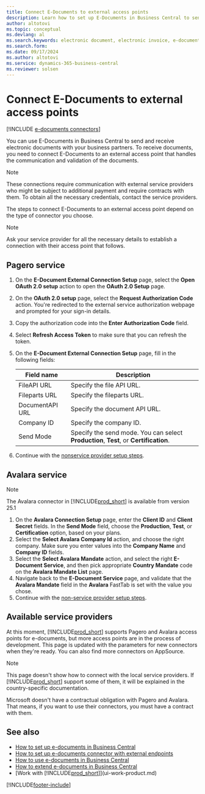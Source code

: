 ```yaml
---
title: Connect E-Documents to external access points
description: Learn how to set up E-Documents in Business Central to send and receive electronic documents with different external access points.
author: altotovi
ms.topic: conceptual
ms.devlang: al
ms.search.keywords: electronic document, electronic invoice, e-document, e-invoice, access-point, endpoint, connector, Peppol
ms.search.form: 
ms.date: 09/17/2024
ms.author: altotovi
ms.service: dynamics-365-business-central
ms.reviewer: solsen
---
```


# Connect E-Documents to external access points

[!INCLUDE [e-documents connectors](includes/edocuments-connectors-include.md)]

You can use E-Documents in Business Central to send and receive electronic documents with your business partners. To receive documents, you need to connect E-Documents to an external access point that handles the communication and validation of the documents. 

 > [!NOTE]
 > These connections require communication with external service providers who might be subject to additional payment and require contracts with them. To obtain all the necessary credentials, contact the service providers.

The steps to connect E-Documents to an external access point depend on the type of connector you choose.    

> [!NOTE]
> Ask your service provider for all the necessary details to establish a connection with their access point that follows.  

## Pagero service

1. On the **E-Document External Connection Setup** page, select the **Open OAuth 2.0 setup** action to open the **OAuth 2.0 Setup** page.  
2. On the **OAuth 2.0 setup** page, select the **Request Authorization Code** action. You're redirected to the external service authorization webpage and prompted for your sign-in details.
3. Copy the authorization code into the **Enter Authorization Code** field.  
4. Select **Refresh Access Token** to make sure that you can refresh the token. 
5. On the **E-Document External Connection Setup** page, fill in the following fields:

    | Field name | Description |
    |---|---|
    | FileAPI URL | Specify the file API URL. |
    | Fileparts URL | Specify the fileparts URL. |
    | DocumentAPI URL | Specify the document API URL. |
    | Company ID | Specify the company ID. |
    | Send Mode | Specify the send mode. You can select **Production**, **Test**, or **Certification**. |

6. Continue with the [nonservice provider setup steps](finance-how-setup-edocuments-external.md).  

## Avalara service

> [!NOTE]
> The Avalara connector in [!INCLUDE[prod_short](includes/prod_short.md)] is available from version 25.1

1. On the **Avalara Connection Setup** page, enter the **Client ID** and **Client Secret** fields. In the **Send Mode** field, choose the **Production**, **Test**, or **Certification** option, based on your plans. 
2. Select the **Select Avalara Company Id** action, and choose the right company. Make sure you enter values into the **Company Name** and **Company ID** fields.  
3. Select the **Select Avalara Mandate** action, and select the right **E-Document Service**, and then pick appropriate **Country Mandate** code on the **Avalara Mandate List** page. 
4. Navigate back to the **E-Document Service** page, and validate that the **Avalara Mandate** field in the **Avalara** FastTab is set with the value you chose. 
5. Continue with the [non-service provider setup steps](finance-how-setup-edocuments-external.md).

## Available service providers

At this moment, [!INCLUDE[prod_short](includes/prod_short.md)] supports Pagero and Avalara access points for e-documents, but more access points are in the process of development. This page is updated with the parameters for new connectors when they're ready. You can also find more connectors on AppSource.

> [!NOTE]
> This page doesn't show how to connect with the local service providers. If [!INCLUDE[prod_short](includes/prod_short.md)] support some of them, it will be explained in the country-specific documentation.  

Microsoft doesn't have a contractual obligation with Pagero and Avalara. That means, if you want to use their connectors, you must have a contract with them.

## See also

- [How to set up e-documents in Business Central](finance-how-setup-edocuments.md)  
- [How to set up e-documents connector with external endpoints](finance-how-setup-edocuments-external.md)    
- [How to use e-documents in Business Central](finance-how-use-edocuments.md)    
- [How to extend e-documents in Business Central](/dynamics365/business-central/dev-itpro/developer/devenv-extend-edocuments)    
- [Work with [!INCLUDE[prod_short](includes/prod_short.md)]](ui-work-product.md)    

[!INCLUDE[footer-include](includes/footer-banner.md)]
